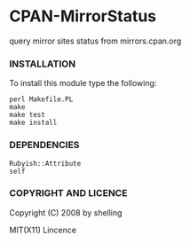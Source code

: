 # CPAN-MirrorStatus

query mirror sites status from mirrors.cpan.org

### INSTALLATION

To install this module type the following:

    perl Makefile.PL
    make
    make test
    make install

### DEPENDENCIES

    Rubyish::Attribute
    self

### COPYRIGHT AND LICENCE

Copyright (C) 2008 by shelling

MIT(X11) Lincence



